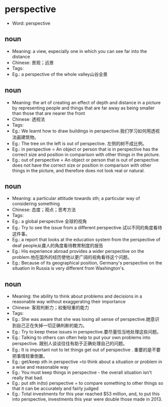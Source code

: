 # perspective

- Word: perspective

## noun

- Meaning: a view, especially one in which you can see far into the distance
- Chinese: 景观；远景
- Tags: 
- Eg.: a perspective of the whole valley山谷全景

## noun

- Meaning: the art of creating an effect of depth and distance in a picture by representing people and things that are far away as being smaller than those that are nearer the front
- Chinese: 透视法
- Tags: 
- Eg.: We learnt how to draw buildings in perspective.我们学习如何用透视法画建筑物。
- Eg.: The tree on the left is out of perspective. 左侧的树不成比例。
- Eg.: in perspective = An object or person that is in perspective has the correct size and position in comparison with other things in the picture.
- Eg.: out of perspective = An object or person that is out of perspective does not have the correct size or position in comparison with other things in the picture, and therefore does not look real or natural.

## noun

- Meaning: a particular attitude towards sth; a particular way of considering something
- Chinese: 态度；观点；思考方法
- Tags: 
- Eg.: a global perspective 全球的视角
- Eg.: Try to see the issue from a different perspective.试以不同的角度看待这件事。
- Eg.: a report that looks at the education system from the perspective of deaf people从聋人的角度看待教育制度的报告
- Eg.: His experience abroad provides a wider perspective on the problem.他在国外的经历使他以更广阔的视角看待这个问题。
- Eg.: Because of its geographical position, Germany's perspective on the situation in Russia is very different from Washington's.

## noun

- Meaning: the ability to think about problems and decisions in a reasonable way without exaggerating their importance
- Chinese: 客观判断力；权衡轻重的能力
- Tags: 
- Eg.: She was aware that she was losing all sense of perspective.她意识到自己正在失掉一切正确判断的能力。
- Eg.: Try to keep these issues in perspective.要尽量恰当地处理这些问题。
- Eg.: Talking to others can often help to put your own problems into perspective. 跟别人谈谈往往有助于正确处理自己的问题。
- Eg.: It is important not to let things get out of perspective . 重要的是不要把事情轻重倒置。
- Eg.: get/keep sth in perspective =to think about a situation or problem in a wise and reasonable way
- Eg.: You must keep things in perspective - the overall situation isn't really that bad.
- Eg.: put sth in(to) perspective = to compare something to other things so that it can be accurately and fairly judged
- Eg.: Total investments for this year reached $53 million, and, to put this into perspective, investments this year were double those made in 2013.

